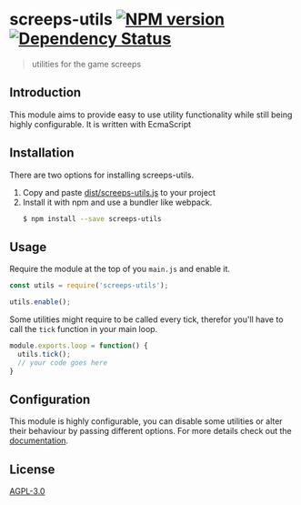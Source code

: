 # screeps-utils [![NPM version][npm-image]][npm-url] [![Dependency Status][daviddm-image]][daviddm-url]
> utilities for the game screeps

## Introduction
This module aims to provide easy to use utility functionality while still being highly configurable.
It is written with EcmaScript 

## Installation

There are two options for installing screeps-utils.
1. Copy and paste [dist/screeps-utils.js][dist-url] to your project
2. Install it with npm and use a bundler like webpack.
    ```sh
    $ npm install --save screeps-utils
    ```

## Usage
Require the module at the top of you `main.js` and enable it.

```js
const utils = require('screeps-utils');

utils.enable();
```

Some utilities might require to be called every tick, therefor you'll have to call the `tick` function in your main loop.
```js
module.exports.loop = function() {
  utils.tick();
  // your code goes here
}
```

## Configuration
This module is highly configurable, you can disable some utilities or alter their behaviour by passing different options.
For more details check out the [documentation][docs-url].  

## License
[AGPL-3.0][license-url]

[npm-image]: https://badge.fury.io/js/screeps-utils.svg
[npm-url]: https://npmjs.org/package/screeps-utils
[daviddm-image]: https://david-dm.org/PostCrafter/screeps-utils.svg?theme=shields.io
[daviddm-url]: https://david-dm.org/PostCrafter/screeps-utils

[license-url]: LICENSE.md
[dist-url]: dist/screeps-utils.js
[docs-url]: doc/README.md
